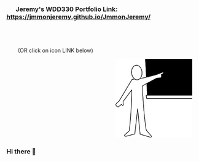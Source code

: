 ### &emsp; &nbsp;Jeremy's WDD330 Portfolio Link: https://jmmonjeremy.github.io/JmmonJeremy/

###### &emsp; &emsp; &nbsp; &nbsp; &nbsp; &emsp; &emsp; &nbsp; &nbsp; &emsp; &nbsp; &emsp; &emsp; &emsp; &nbsp; &nbsp; &emsp; &nbsp; &emsp; &emsp; &emsp; &nbsp; &nbsp;
&emsp; &nbsp; &nbsp;(OR click on icon LINK below)                                                       

&nbsp; &emsp; &nbsp; &nbsp; &emsp; &nbsp; &emsp; &emsp; &emsp; &nbsp; &nbsp; &emsp; &nbsp; &emsp; &emsp; &emsp; &nbsp; &nbsp; &emsp; &nbsp; &emsp; &nbsp; 
[<img src="/sources/portfolio_icon.svg" width="200">](https://jmmonjeremy.github.io/JmmonJeremy/)




### Hi there 👋

<!--
**JmmonJeremy/JmmonJeremy** is a ✨ _special_ ✨ repository because its `README.md` (this file) appears on your GitHub profile.

Here are some ideas to get you started:

- 🔭 I’m currently working on ...
- 🌱 I’m currently learning ...
- 👯 I’m looking to collaborate on ...
- 🤔 I’m looking for help with ...
- 💬 Ask me about ...
- 📫 How to reach me: ...
- 😄 Pronouns: ...
- ⚡ Fun fact: ...
-->
